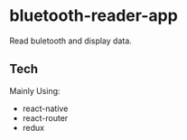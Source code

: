 # bluetooth-reader-app

Read buletooth and display data.

## Tech

Mainly Using:

- react-native
- react-router
- redux

